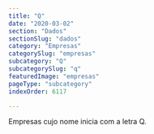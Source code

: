 ```yaml
---
title: "Q"
date: "2020-03-02"
section: "Dados"
sectionSlug: "dados"
category: "Empresas"
categorySlug: "empresas"
subcategory: "Q"
subcategorySlug: "q"
featuredImage: "empresas"
pageType: "subcategory"
indexOrder: 6117

---
```


Empresas cujo nome inicia com a letra Q.